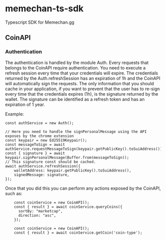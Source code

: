 # memechan-ts-sdk

Typescript SDK for Memechan.gg

## CoinAPI

### Authentication

The authentication is handled by the module Auth.
Every requests that belongs to the CoinAPI require authentication.
You need to execute a refresh session every time that your credentials will expire.
The credentials returned by the Auth.refreshSession has an expiration of 1h and the CoinAPI will automatically sign the requests.
The only information that you should cache in your application, if you want to prevent that the user has to re-sign every time that the credentials expires (1h), is the signature returned by the wallet.
The signature can be identified as a refresh token and has an expiration of 1 year.

Example:

```
const authService = new Auth();

// Here you need to handle the signPersonalMessage using the API exposes by the chrome extension
const keypair = new Ed25519Keypair();
const messageToSign = await authService.requestMessageToSign(keypair.getPublicKey().toSuiAddress());
const { signature } = await keypair.signPersonalMessage(Buffer.from(messageToSign));
// This signature const should be cached.
await authService.refreshSession({
    walletAddress: keypair.getPublicKey().toSuiAddress(),
    signedMessage: signature,
});
```

Once that you did this you can perform any actions exposed by the CoinAPI, such as:

```
    const coinService = new CoinAPI();
    const { result } = await coinService.queryCoins({
      sortBy: "marketcap",
      direction: "asc",
    });
```

```
    const coinService = new CoinAPI();
    const { result } = await coinService.getCoin('coin-type');
```
